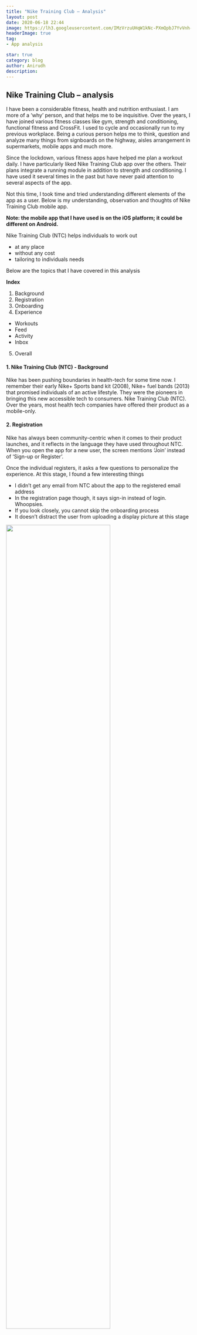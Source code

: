 ```yaml
---
title: "Nike Training Club – Analysis"
layout: post
date: 2020-06-18 22:44
image: https://lh3.googleusercontent.com/IMzVrzuUHqW1kNc-PXmQpbJ7YvVnh-T_rsLN-ICt-e35DwZzPkGJHU1gpmG8F6yViA=s360-rw
headerImage: true
tag:
- App analysis

star: true
category: blog
author: Anirudh
description:
---
```


## Nike Training Club – analysis

I have been a considerable fitness, health and nutrition enthusiast. I am more of a ‘why’ person, and that helps me to be inquisitive. Over the years, I have joined various fitness classes like gym, strength and conditioning, functional fitness and CrossFit. I used to cycle and occasionally run to my previous workplace. Being a curious person helps me to think, question and analyze many things from signboards on the highway, aisles arrangement in supermarkets, mobile apps and much more.

Since the lockdown, various fitness apps have helped me plan a workout daily. I have particularly liked Nike Training Club app over the others. Their plans integrate a running module in addition to strength and conditioning. I have used it several times in the past but have never paid attention to several aspects of the app.

Not this time, I took time and tried understanding different elements of the app as a user. Below is my understanding, observation and thoughts of Nike Training Club mobile app.

**Note: the mobile app that I have used is on the iOS platform; it could be different on Android.**

Nike Training Club (NTC) helps individuals to work out

- at any place
- without any cost
- tailoring to individuals needs

Below are the topics that I have covered in this analysis

**Index**

1.	Background
2.	Registration
3.	Onboarding
4.	Experience
  - Workouts
  - Feed
  - Activity
  - Inbox
5.	Overall


#### 1.	Nike Training Club (NTC) - Background ####

Nike has been pushing boundaries in health-tech for some time now. I remember their early Nike+ Sports band kit (2008), Nike+ fuel bands (2013) that promised individuals of an active lifestyle. They were the pioneers in bringing this new accessible tech to consumers.
Nike Training Club (NTC). Over the years, most health tech companies have offered their product as a mobile-only.

#### 2.	Registration ####

Nike has always been community-centric when it comes to their product launches, and it reflects in the language they have used throughout NTC. When you open the app for a new user, the screen mentions ‘Join’ instead of ‘Sign-up or Register’.

Once the individual registers, it asks a few questions to personalize the experience. At this stage, I found a few interesting things

- I didn’t get any email from NTC about the app to the registered email address
- In the registration page though, it says sign-in instead of login. Whoopsies.
- If you look closely, you cannot skip the onboarding process
- It doesn’t distract the user from uploading a display picture at this stage

<img src="../assets/images/images(NTC)/Picture1.jpg" width="75%" align="center">

#### 3. Onboarding ####

When you click on ‘Get Started’ button, it asks two questions

- gender
- and current active schedule

__Observations__

- The individual has to choose one of two genders mentioned, and there is no option of ‘other’ or ‘don’t want to disclose’
- I like how they have shown ‘Female’ ‘Male’ arrangement on the screen.
- The onboarding screen specifies the number of filters (1/2 and 2/2) a user has before she/he discovers or engages with the core functionality.

NTC doesn’t ask the individual about her/his goal. It only asks individuals current active schedule and recommends the workout.  

<img src="../assets/images/images(NTC)/Picture2.png" width="65%" align="center">


After choosing the gender and current active schedule, below are the two screens the individual sees.

- Achievement locker - virtual badges that one can earn (gamification element) and
- Language - surprisingly, NTC asks to select the language.

<img src="../assets/images/images(NTC)/Picture3.png" width="65%" align="center">


#### 4.	Experience – core functionality ####


**a.	Workouts**

Once you click on ‘Okay’, NTC recommends a personalized workout.

__Observations__

- NTC directly takes you to the workouts section in the app (check the app footer)
- It still doesn’t ask you to upload a display picture
- It allows you to discover different types of workout in the ‘Top Picks for You’ section
- When you scroll horizontally, It enables you to find new workouts

<img src="../assets/images/images(NTC)/Picture4.png">

When you still want to explore the app, by clicking browse NTC gives a plethora of options. It gives you an almost infinite number of possibilities that can outlast any excuses that you might have. The options range from

- Muscle group
- Workout type
- Equipment

Scrolling further below, gives you more options based on time and athlete-specific.

__Observations__
- The discovery of exercises is on the muscle group, workout type and equipment. If you look closely, the filters are not time-specific. This logic could be due to the assumption that time is not an essential criterion when you select a workout in the beginning. If you choose a 5-minute workout but don’t have any equipment required, you will exit the app. The same logic follows for the other two.
- NTC the large selection of workouts that are available in the app to persuade users to work out and have an active lifestyle. There are about 200 workouts in the app.

<img src="../assets/images/images(NTC)/Picture5.png">

When you click on collections, you will find more workouts grouped in different catalogues.


**b.	Feed**

When you on click feed, it helps you connect with people you might know on NTC platform. NTC asks your permission to access contacts to connect you with your friends.

__Observation__
- NTC doesn’t ask you a bunch of permissions at the start of the customer journey. It is an excellent way to educate the user about the consent necessary for enhancing a particular feature.

The feed persuades the user to be active and highlights’ workout of the week’. If you scroll down, it informs the duration and demystifies a popular belief of a workout.

When you enter the exercise, it re-informs the length, the level of intensity and the level of workout. It also gives a set of options for the user to set from displaying the exercise on a different screen via Airplay, audio preference and music source.

__Observations__
- As I mentioned, the NTC is all about the community. It allows the individual to share the workout (invite) to their friend by clicking the share button in several places.
- It engages the user to see what the community thinks and is talking about the workout by speech bubble icon
- NTC would also like to measure the likeness from the user for a particular workout by the heart icon

<img src="../assets/images/images(NTC)/picture6a.png">
<img src="../assets/images/images(NTC)/picture6b.png" width="35%" align="center">

**c.	Activity** 	

The core value NTC wants its users to engage is to discover more workouts and be active. When you click on the activity section, it shows your activity history and the achievement section. It also allows you to add an activity by clicking on + sign on the top right of the screen.

When you click on the achievement section, you see the badges you have earned on NTC.

<img src="../assets/images/images(NTC)/picture7.png">


**d.	Inbox**

This section communicates various things to individuals from NTC. Again, if you read the content carefully under ‘Progress Starts Today’ NTC clearly says the core value that individuals get is them to pursue personal progress and don’t think about goals. So they are emphasizing on the process and not the result. This mindset is the holy grail of excellence in any field.

<img src="../assets/images/images(NTC)/picture8.png">

#### 5.	OVERALL ####

I particularly like NTC requiring permissions when needed to enhance the user experience and not when you open NTC. Content disconnect at the registration screen as well as selecting a language late in the onboarding process does seem odd.

If you look closely, NTC doesn’t give users the option of using the app through Facebook or Google sign-in. I wonder why?

NTC helps individuals to start working out and doesn’t allow them to be distracted. Even after I used the app, clicked a lot of menus, icons, etc., the app doesn’t nudge me to upload my display picture, which is excellent. I haven’t been bombarded with emails from NTC too.

#### Learnings ####

- Keeping consistency in CTA's on all forms of registration page
- Ensuring (if required) the language selection happens at the beginning of the user journey. Will allow user to switch language in the mobile app.
- Focus on core feature experience like the NTC does repeatedly and not ask users to upload picture, comment on the feed etc.

I hope you have all enjoyed this teardown of NTC. I am hoping to write a few more of these to improve my understanding of mobile apps.

If you have any suggestion, thoughts or feedback, please share.
